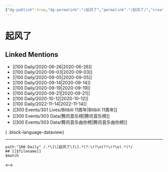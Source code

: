 ```yaml
---
{"dg-publish":true,"dg-permalink":"/起风了","permalink":"/起风了/","created":"2022-11-25T16:47:55.000+08:00","updated":"2023-08-24T18:22:51.809+08:00"}
---
```


# 起风了

## Linked Mentions
- [[100 Daily/2020-06-26\|2020-06-26]]
- [[100 Daily/2020-09-03\|2020-09-03]]
- [[100 Daily/2020-09-05\|2020-09-05]]
- [[100 Daily/2020-09-14\|2020-09-14]]
- [[100 Daily/2020-09-19\|2020-09-19]]
- [[100 Daily/2020-09-21\|2020-09-21]]
- [[100 Daily/2020-10-12\|2020-10-12]]
- [[100 Daily/2022-11-14\|2022-11-14]]
- [[300 Events/301 Lives/Bilibili 11周年\|Bilibili 11周年]]
- [[300 Events/303 Data/腾讯音乐榜\|腾讯音乐榜]]
- [[300 Events/303 Data/腾讯音乐由你榜\|腾讯音乐由你榜]]

{ .block-language-dataview}

---

```expander
path:"100 Daily" /.*\[\[起风了\]\].*(?:\r?\n(?!\r?\n).*)*/
## [[$filename]]
$match
```

<-->